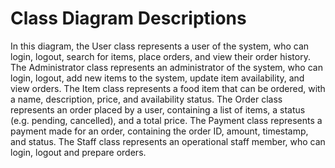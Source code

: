 <h1>Class Diagram Descriptions</h1> 
In this diagram, the User class represents a user of the system, who can login, logout, search for items, place orders, and view their order history. The Administrator class represents an administrator of the system, who can login, logout, add new items to the system, update item availability, and view orders. The Item class represents a food item that can be ordered, with a name, description, price, and availability status. The Order class represents an order placed by a user, containing a list of items, a status (e.g. pending, cancelled), and a total price. The Payment class represents a payment made for an order, containing the order ID, amount, timestamp, and status. The Staff class represents an operational staff member, who can login, logout and prepare orders.
